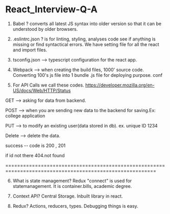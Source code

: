 # React_Interview-Q-A

1. Babel ? converts all latest JS syntax into older version so that it can be understood by older browsers.

2. .eslintrc.json ? is for linting, styling, analyses code see if anything is missing or find syntactical errors. We have setting file for all the react and import files.

3. tsconfig.json --> typescript configuration for the react app.

4. Webpack --> when creating the build files, 1000' source code. Converting 100's js file into 1 bundle .js file for deploying purpose. conf

5. For API Calls we call these codes. https://developer.mozilla.org/en-US/docs/Web/HTTP/Status

GET --> asking for data from backend.

POST --> when you are sending new data to the backend for saving.Ex: college application

PUT --> to modify an existing user(data stored in db). ex. unique ID 1234

Delete --> delete the data.

success -- code is 200 , 201

if id not there 404.not found

=========================================================================================================

6. What is state management?  Redux "connect" is used for statemanagement. It is container.bills, academic degree.

7. Context API? Central Storage. Inbuilt library in react.

8.  Redux? Actions, reducers, types. Debugging things is easy.
